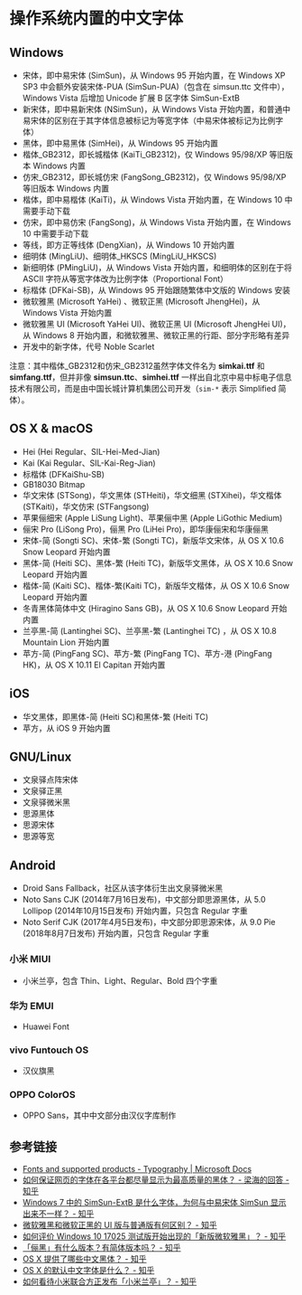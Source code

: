 # 操作系统内置的中文字体

## Windows

- 宋体，即中易宋体 (SimSun)，从 Windows 95 开始内置，在 Windows XP SP3 中会额外安装宋体-PUA (SimSun-PUA)（包含在 simsun.ttc 文件中），Windows Vista 后增加 Unicode 扩展 B 区字体 SimSun-ExtB
- 新宋体，即中易新宋体 (NSimSun)，从 Windows Vista 开始内置，和普通中易宋体的区别在于其字体信息被标记为等宽字体（中易宋体被标记为比例字体）
- 黑体，即中易黑体 (SimHei)，从 Windows 95 开始内置
- 楷体_GB2312，即长城楷体 (KaiTi_GB2312)，仅 Windows 95/98/XP 等旧版本 Windows 内置
- 仿宋_GB2312，即长城仿宋 (FangSong_GB2312)，仅 Windows 95/98/XP 等旧版本 Windows 内置
- 楷体，即中易楷体 (KaiTi)，从 Windows Vista 开始内置，在 Windows 10 中需要手动下载
- 仿宋，即中易仿宋 (FangSong)，从 Windows Vista 开始内置，在 Windows 10 中需要手动下载
- 等线，即方正等线体 (DengXian)，从 Windows 10 开始内置
- 细明体 (MingLiU)、细明体_HKSCS (MingLiU_HKSCS)
- 新细明体 (PMingLiU)，从 Windows Vista 开始内置，和细明体的区别在于将 ASCII 字符从等宽字体改为比例字体（Proportional Font）
- 标楷体 (DFKai-SB)，从 Windows 95 开始跟随繁体中文版的 Windows 安装
- 微软雅黑 (Microsoft YaHei) 、微软正黑 (Microsoft JhengHei)，从 Windows Vista 开始内置
- 微软雅黑 UI (Microsoft YaHei UI)、微软正黑 UI (Microsoft JhengHei UI)，从 Windows 8 开始内置，和微软雅黑、微软正黑的行距、部分字形略有差异
- 开发中的新字体，代号 Noble Scarlet

注意：其中楷体_GB2312和仿宋_GB2312虽然字体文件名为 **simkai.ttf** 和 **simfang.ttf**，但并非像 **simsun.ttc**、**simhei.ttf** 一样出自北京中易中标电子信息技术有限公司，而是由中国长城计算机集团公司开发（`sim-*` 表示 Simplified 简体）。

## OS X & macOS

- Hei (Hei Regular、SIL-Hei-Med-Jian)
- Kai (Kai Regular、SIL-Kai-Reg-Jian)
- 标楷体 (DFKaiShu-SB)
- GB18030 Bitmap
- 华文宋体 (STSong)，华文黑体 (STHeiti)，华文细黑 (STXihei)，华文楷体 (STKaiti)，华文仿宋 (STFangsong)
- 苹果俪细宋 (Apple LiSung Light)、苹果俪中黑 (Apple LiGothic Medium)
- 俪宋 Pro (LiSong Pro)，俪黑 Pro (LiHei Pro)，即华康俪宋和华康俪黑
- 宋体-简 (Songti SC)、宋体-繁 (Songti TC)，新版华文宋体，从 OS X 10.6 Snow Leopard 开始内置
- 黑体-简 (Heiti SC)、黑体-繁 (Heiti TC)，新版华文黑体，从 OS X 10.6 Snow Leopard 开始内置
- 楷体-简 (Kaiti SC)、楷体-繁(Kaiti TC)，新版华文楷体，从 OS X 10.6 Snow Leopard 开始内置
- 冬青黑体简体中文 (Hiragino Sans GB)，从 OS X 10.6 Snow Leopard 开始内置
- 兰亭黑-简 (Lantinghei SC)、兰亭黑-繁 (Lantinghei TC) ，从 OS X 10.8 Mountain Lion 开始内置
- 苹方-简 (PingFang SC)、苹方-繁 (PingFang TC)、苹方-港 (PingFang HK)，从 OS X 10.11 El Capitan 开始内置

## iOS

- 华文黑体，即黑体-简 (Heiti SC)和黑体-繁 (Heiti TC)
- 苹方，从 iOS 9 开始内置

## GNU/Linux

- 文泉驿点阵宋体
- 文泉驿正黑
- 文泉驿微米黑
- 思源黑体
- 思源宋体
- 思源等宽

## Android

- Droid Sans Fallback，社区从该字体衍生出文泉驿微米黑
- Noto Sans CJK (2014年7月16日发布)，中文部分即思源黑体，从 5.0 Lollipop (2014年10月15日发布) 开始内置，只包含 Regular 字重
- Noto Serif CJK (2017年4月5日发布)，中文部分即思源宋体，从 9.0 Pie (2018年8月7日发布) 开始内置，只包含 Regular 字重

### 小米 MIUI

- 小米兰亭，包含 Thin、Light、Regular、Bold 四个字重

### 华为 EMUI

- Huawei Font

### vivo Funtouch OS

- 汉仪旗黑

### OPPO ColorOS

- OPPO Sans，其中中文部分由汉仪字库制作

## 参考链接

- [Fonts and supported products - Typography | Microsoft Docs](https://docs.microsoft.com/en-us/typography/font-list/)
- [如何保证网页的字体在各平台都尽量显示为最高质量的黑体？ - 梁海的回答 - 知乎](https://www.zhihu.com/question/19911793/answer/13329819)
- [Windows 7 中的 SimSun-ExtB 是什么字体，为何与中易宋体 SimSun 显示出来不一样？ - 知乎](https://www.zhihu.com/question/20394954)
- [微软雅黑和微软正黑的 UI 版与普通版有何区别？ - 知乎](https://www.zhihu.com/question/20137844)
- [如何评价 Windows 10 17025 测试版开始出现的「新版微软雅黑」？ - 知乎](https://www.zhihu.com/question/67196637)
- [「俪黑」有什么版本？有简体版本吗？ - 知乎](https://www.zhihu.com/question/19705760)
- [OS X 提供了哪些中文黑体？ - 知乎](https://www.zhihu.com/question/20158887)
- [OS X 的默认中文字体是什么？ - 知乎](https://www.zhihu.com/question/19693837)
- [如何看待小米联合方正发布「小米兰亭」？ - 知乎](https://www.zhihu.com/question/45967799)

